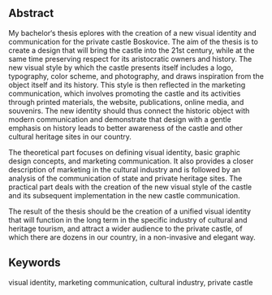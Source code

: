 ## Abstract

My bachelor‘s thesis eplores with the creation of a new visual identity and communication for the private castle Boskovice.
The aim of the thesis is to create a design that will bring the castle into the 21st century, while at the same time preserving respect for its aristocratic owners and history. The new visual style by which the castle presents itself includes a logo, typography, color scheme, and photography, and draws inspiration from the object itself and its history. This style is then reflected in the marketing communication, which involves promoting the castle and its activities through printed materials, the website, publications, online media, and souvenirs. The new identity should thus connect the historic object with modern communication and demonstrate that design with a gentle emphasis on history leads to better awareness of the castle and other cultural heritage sites in our country.

The theoretical part focuses on defining visual identity, basic graphic design concepts, and marketing communication. It also provides a closer description of marketing in the cultural industry and is followed by an analysis of the communication of state and private heritage sites. The practical part deals with the creation of the new visual style of the castle and its subsequent implementation in the new castle communication.

The result of the thesis should be the creation of a unified visual identity that will function in the long term in the specific industry of cultural and heritage tourism, and attract a wider audience to the private castle, of which there are dozens in our country, in a non-invasive and elegant way.

## Keywords

visual identity, marketing communication, cultural industry, private castle
